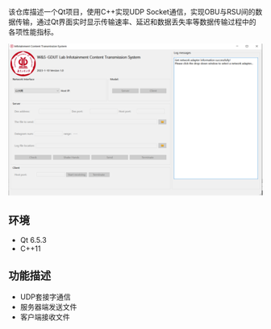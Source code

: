
该仓库描述一个Qt项目，使用C++实现UDP Socket通信，实现OBU与RSU间的数据传输，通过Qt界面实时显示传输速率、延迟和数据丢失率等数据传输过程中的各项性能指标。

![ICT](image/ICT.png)

## 环境
- Qt 6.5.3
- C++11

## 功能描述
- UDP套接字通信
- 服务器端发送文件
- 客户端接收文件 

<!-- ## 文件
- `transmissionwindow.h`：自定义的窗口类 TransmissionWindow 的头文件。
- `transmissionwindow.cpp`：

### 头文件
- `QApplication`：Qt应用程序框架的核心类，用于管理应用程序的全局设置和主事件循环。

### main.cpp 
-  -->

